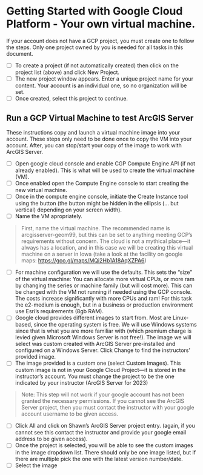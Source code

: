 # Getting Started with Google Cloud Platform - Your own virtual machine.
If your account does not have a GCP project, you must create one to follow the steps. Only one project owned by you is needed for all tasks in this document.
- [ ] To create a project (if not automatically created) then click on the project list (above) and click New Project.
- [ ] The new project window appears. Enter a unique project name for your content. Your account is an individual one, so no organization will be set.
- [ ] Once created, select this project to continue.

## Run a GCP Virtual Machine to test ArcGIS Server
These instructions copy and launch a virtual machine image into your account. These steps only need to be done once to copy the VM into your account. After, you can stop/start your copy of the image to work with ArcGIS Server.

- [ ] Open google cloud console and enable CGP Compute Engine API (if not already enabled). This is what will be used to create the virtual machine (VM).
- [ ] Once enabled open the Compute Engine console to start creating the new virtual machine.
- [ ] Once in the compute engine console, initiate the Create Instance tool using the button (the button might be hidden in the ellipsis (... but vertical) depending on your screen width).
- [ ] Name the VM apropriately.
> First, name the virtual machine. The recommended name is arcgisserver-geom99, but this can be set to anything meeting GCP’s requirements without concern.
> The cloud is not a mythical place—it always has a location, and in this case we will be creating this virtual machine on a server in Iowa (take a look at the facility on google maps: https://goo.gl/maps/MQi2Hb1A18AqXZPA6)
- [ ]  For machine configuration we will use the defaults. This sets the “size” of the virtual machine: You can allocate more virtual CPUs, or more ram by changing the series or machine family (but will cost more). This can be changed with the VM not running if needed using the GCP console. The costs increase significantly with more CPUs and ram! For this task the e2-medium is enough, but in a business or production environment use Esri’s requirements (8gb RAM).
- [ ]  Google cloud provides different images to start from. Most are Linux-based, since the operating system is free. We will use Windows systems since that is what you are more familiar with (which premium charge is levied given Microsoft Windows Server is not free!). The image we will select was custom created with ArcGIS Server pre-installed and configured on a Windows Server. Click Change to find the instructors’ provided image.
- [ ]  The image provided is a custom one (select Custom Images). This custom image is not in your Google Cloud Project—it is stored in the instructor’s account. You must change the project to be the one indicated by your instructor (ArcGIS Server for 2023)
> Note: This step will not work if your google account has not been granted the necessary permissions. If you cannot see the ArcGIS Server project, then you must contact the instructor with your google account username to be given access.

- [ ]  Click All and click on Shawn’s ArcGIS Server project entry. (again, if you cannot see this contact the instructor and provide your google email address to be given access).
- [ ]  Once the project is selected, you will be able to see the custom images in the image dropdown list. There should only be one image listed, but if there are multiple pick the one with the latest version number/date.
- [ ]  Select the image

